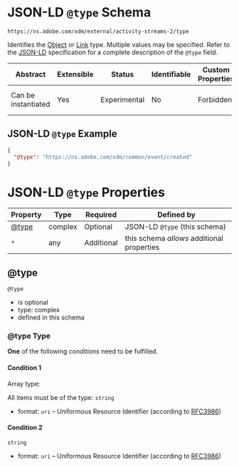 
# JSON-LD `@type` Schema

```
https://ns.adobe.com/xdm/external/activity-streams-2/type
```

Identifies the [Object](https://www.w3.org/TR/activitystreams-vocabulary/#dfn-object) or [Link](https://www.w3.org/TR/activitystreams-vocabulary/#dfn-link) type. Multiple values may be specified. Refer to the [JSON-LD](https://json-ld.org/spec/latest/json-ld/) specification for a complete description of the `@type` field.

| Abstract | Extensible | Status | Identifiable | Custom Properties | Additional Properties | Defined In |
|----------|------------|--------|--------------|-------------------|-----------------------|------------|
| Can be instantiated | Yes | Experimental | No | Forbidden | Permitted | [external/activity-streams-2/type.schema.json](external/activity-streams-2/type.schema.json) |

## JSON-LD `@type` Example
```json
{
  "@type": "https://ns.adobe.com/xdm/common/event/created"
}
```

# JSON-LD `@type` Properties

| Property | Type | Required | Defined by |
|----------|------|----------|------------|
| [@type](#@type) | complex | Optional | JSON-LD `@type` (this schema) |
| `*` | any | Additional | this schema *allows* additional properties |

## @type


`@type`
* is optional
* type: complex
* defined in this schema

### @type Type


**One** of the following *conditions* need to be fulfilled.


#### Condition 1


Array type: 

All items must be of the type:
`string`
* format: `uri` – Uniformous Resource Identifier (according to [RFC3986](http://tools.ietf.org/html/rfc3986))





#### Condition 2


`string`
* format: `uri` – Uniformous Resource Identifier (according to [RFC3986](http://tools.ietf.org/html/rfc3986))






